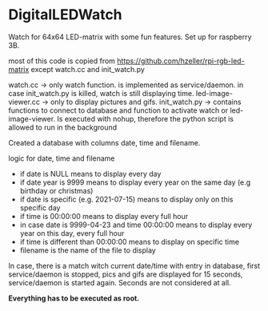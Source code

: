 # DigitalLEDWatch
Watch for 64x64 LED-matrix with some fun features. Set up for raspberry 3B.

most of this code is copied from https://github.com/hzeller/rpi-rgb-led-matrix except watch.cc and init_watch.py

watch.cc -> only watch function. is implemented as service/daemon. in case init_watch.py is killed, watch is still displaying time.
led-image-viewer.cc -> only to display pictures and gifs. 
init_watch.py -> contains functions to connect to database and function to activate watch or led-image-viewer. Is executed with nohup, therefore the python script is allowed to run in the background

Created a database with columns date, time and filename.

logic for date, time and filename
<ul>
  <li>if date is NULL means to display every day</li>
  <li>if date year is 9999 means to display every year on the same day (e.g birthday or christmas)</li>
  <li>if date is specific (e.g. 2021-07-15) means to display only on this specific day</li>
  <li>if time is 00:00:00 means to display every full hour</li>
    <li>in case date is 9999-04-23 and time 00:00:00 means to display every year on this day, every full hour</li>
  <li>if time is different than 00:00:00 means to display on specific time</li>
  <li>filename is the name of the file to display</li>
 </ul>
  
In case, there is a match witch current date/time with entry in database, first service/daemon is stopped, pics and gifs are displayed for 15 seconds, service/daemon is started again. Seconds are not considered at all.

<b>Everything has to be executed as root.</b>
